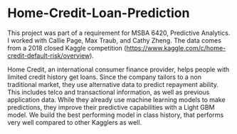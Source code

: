 # Home-Credit-Loan-Prediction

This project was part of a requirement for MSBA 6420, Predictive Analytics. 
I worked with Callie Page, Max Traub, and Cathy Zheng.
The data comes from a 2018 closed Kaggle competition (https://www.kaggle.com/c/home-credit-default-risk/overview). 

Home Credit, an international consumer finance provider, helps people with limited credit history get loans. 
Since the company tailors to a non traditional market, they use alternative data to predict repayment ability. 
This includes telco and transactional information, as well as previous application data. 
While they already use machine learning models to make predictions, they improve their predictive capabilities with a Light GBM model.
We build the best performing model in class history, that performs very well compared to other Kagglers as well.
